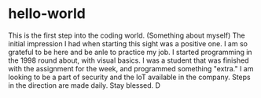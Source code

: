 # hello-world
This is the first step into the coding world.
(Something about myself) The initial impression I had when starting this sight was a positive one. I am so grateful to be here and be anle to practice my job. I started programming in the 1998 round about, with visual basics. I was a student that was finished with the assignment for the week, and programmed something "extra." I am looking to be a part of security and the IoT available in the company. Steps in the direction are made daily. Stay blessed. D
